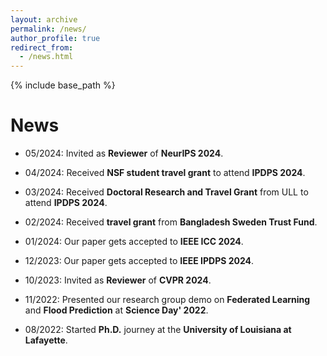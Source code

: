 ```yaml
---
layout: archive
permalink: /news/
author_profile: true
redirect_from:
  - /news.html
---
```


{% include base_path %}

News
========
* 05/2024: Invited as **Reviewer** of **NeurIPS 2024**.

* 04/2024: Received **NSF student travel grant** to attend **IPDPS 2024**.

* 03/2024: Received **Doctoral Research and Travel Grant** from ULL to attend **IPDPS 2024**.

* 02/2024: Received **travel grant** from **Bangladesh Sweden Trust Fund**.

* 01/2024: Our paper gets accepted to **IEEE ICC 2024**.

* 12/2023: Our paper gets accepted to **IEEE IPDPS 2024**. 

* 10/2023: Invited as **Reviewer** of **CVPR 2024**.
* 11/2022: Presented our research group demo on **Federated Learning** and **Flood Prediction** at **Science Day' 2022**.
* 08/2022: Started **Ph.D.** journey at the **University of Louisiana at Lafayette**.
